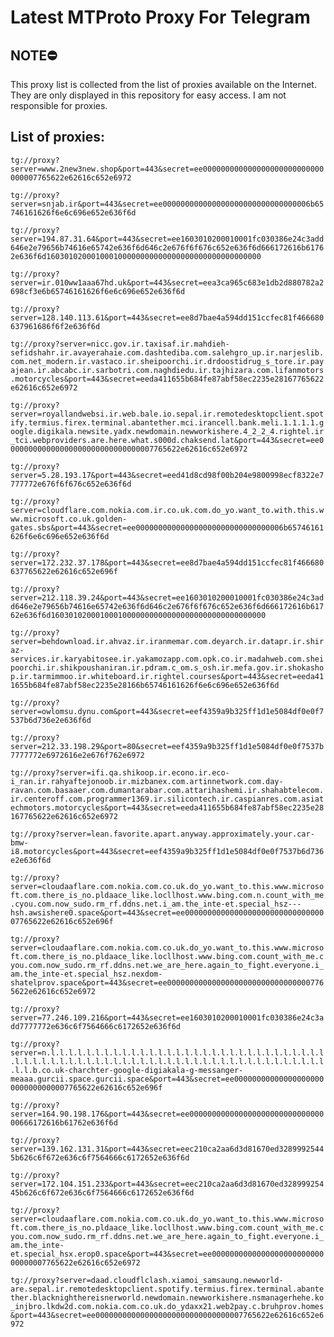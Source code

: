 # Latest MTProto Proxy For Telegram

## NOTE⛔

This proxy list is collected from the list of proxies available on the Internet. They are only displayed in this repository for easy access. I am not responsible for proxies.

## List of proxies:

`tg://proxy?server=www.2new3new.shop&port=443&secret=ee000000000000000000000000000000007765622e62616c652e6972`

`tg://proxy?server=snjab.ir&port=443&secret=ee000000000000000000000000000000006b65746161626f6e6c696e652e636f6d`

`tg://proxy?server=194.87.31.64&port=443&secret=ee1603010200010001fc030386e24c3add646e2e79656b74616e65742e636f6d646c2e676f6f676c652e636f6d666172616b61762e636f6d160301020001000100000000000000000000000000000000`

`tg://proxy?server=ir.010ww1aaa67hd.uk&port=443&secret=eea3ca965c683e1db2d880782a2698cf3e6b65746161626f6e6c696e652e636f6d`

`tg://proxy?server=128.140.113.61&port=443&secret=ee8d7bae4a594dd151ccfec81f466680637961686f6f2e636f6d`

`tg://proxy?server=nicc.gov.ir.taxisaf.ir.mahdieh-sefidshahr.ir.avayerahaie.com.dashtediba.com.salehgro_up.ir.narjeslib.com.net_modern.ir.vastaco.ir.sheipoorchi.ir.drdoostidrug_s_tore.ir.payajean.ir.abcabc.ir.sarbotri.com.naghdiedu.ir.tajhizara.com.lifanmotors.motorcycles&port=443&secret=eeda411655b684fe87abf58ec2235e28167765622e62616c652e6972`

`tg://proxy?server=royallandwebsi.ir.web.bale.io.sepal.ir.remotedesktopclient.spotify.termius.firex.terminal.abantether.mci.irancell.bank.meli.1.1.1.1.google.digikala.newsite.yadx.newdomain.newworkishere.4_2_2_4.rightel.ir_tci.webproviders.are.here.what.s000d.chaksend.lat&port=443&secret=ee000000000000000000000000000000007765622e62616c652e6972`

`tg://proxy?server=5.28.193.17&port=443&secret=eed41d8cd98f00b204e9800998ecf8322e7777772e676f6f676c652e636f6d`

`tg://proxy?server=cloudflare.com.nokia.com.ir.co.uk.com.do_yo.want_to.with.this.www.microsoft.co.uk.golden-gates.sbs&port=443&secret=ee000000000000000000000000000000006b65746161626f6e6c696e652e636f6d`

`tg://proxy?server=172.232.37.178&port=443&secret=ee8d7bae4a594dd151ccfec81f466680637765622e62616c652e696f`

`tg://proxy?server=212.118.39.24&port=443&secret=ee1603010200010001fc030386e24c3add646e2e79656b74616e65742e636f6d646c2e676f6f676c652e636f6d666172616b61762e636f6d160301020001000100000000000000000000000000000000`

`tg://proxy?server=behdownload.ir.ahvaz.ir.iranmemar.com.deyarch.ir.datapr.ir.shiraz-services.ir.karyabitosee.ir.yakamozapp.com.opk.co.ir.madahweb.com.sheipoorchi.ir.shikpoushaniran.ir.pdram.c_om.s_osh.ir.mefa.gov.ir.shokashop.ir.tarmimmoo.ir.whiteboard.ir.rightel.courses&port=443&secret=eeda411655b684fe87abf58ec2235e28166b65746161626f6e6c696e652e636f6d`

`tg://proxy?server=owlomsu.dynu.com&port=443&secret=eef4359a9b325ff1d1e5084df0e0f7537b6d736e2e636f6d`

`tg://proxy?server=212.33.198.29&port=80&secret=eef4359a9b325ff1d1e5084df0e0f7537b7777772e6972616e2e676f762e6972`

`tg://proxy?server=ifi.qa.shikoop.ir.econo.ir.eco-i_ran.ir.rahyaftejonoob.ir.mizbanex.com.artinnetwork.com.day-ravan.com.basaaer.com.dumantarabar.com.attarihashemi.ir.shahabtelecom.ir.centeroff.com.programmer1369.ir.silicontech.ir.caspianres.com.asiatechmotors.motorcycles&port=443&secret=eeda411655b684fe87abf58ec2235e28167765622e62616c652e6972`

`tg://proxy?server=lean.favorite.apart.anyway.approximately.your.car-bmw-i8.motorcycles&port=443&secret=eef4359a9b325ff1d1e5084df0e0f7537b6d736e2e636f6d`

`tg://proxy?server=cloudaaflare.com.nokia.com.co.uk.do_yo.want_to.this.www.microsoft.com.there_is_no.pldaace_like.locllhost.www.bing.com.n.count_with_me.cyou.com.now_sudo.rm_rf.ddns.net.i_am.the_inte-et.special_hsz---hsh.awsishere0.space&port=443&secret=ee000000000000000000000000000000007765622e62616c652e696f`

`tg://proxy?server=cloudaaflare.com.nokia.com.co.uk.do_yo.want_to.this.www.microsoft.com.there_is_no.pldaace_like.locllhost.www.bing.com.count_with_me.cyou.com.now_sudo.rm_rf.ddns.net.we_are_here.again_to_fight.everyone.i_am.the_inte-et.special_hsz.nexdom-shatelprov.space&port=443&secret=ee000000000000000000000000000000007765622e62616c652e6972`

`tg://proxy?server=77.246.109.216&port=443&secret=ee1603010200010001fc030386e24c3add7777772e636c6f7564666c6172652e636f6d`

`tg://proxy?server=n.l.l.l.l.l.l.l.l.l.l.l.l.l.l.l.l.l.l.l.l.l.l.l.l.l.l.l.l.l.l.l.l.l.l.l.l.l.l.l.l.l.l.l.l.l.l.l.l.l.l.l.l.l.l.l.l.l.l.l.l.l.l.l.l.l.l.l.l.b.co.uk-charchter-google-digiakala-g-messanger-meaaa.gurcii.space.gurcii.space&port=443&secret=ee000000000000000000000000000000007765622e62616c652e696f`

`tg://proxy?server=164.90.198.176&port=443&secret=ee00000000000000000000000000000000666172616b61762e636f6d`

`tg://proxy?server=139.162.131.31&port=443&secret=eec210ca2aa6d3d81670ed32899925445b626c6f672e636c6f7564666c6172652e636f6d`

`tg://proxy?server=172.104.151.233&port=443&secret=eec210ca2aa6d3d81670ed32899925445b626c6f672e636c6f7564666c6172652e636f6d`

`tg://proxy?server=cloudaaflare.com.nokia.com.co.uk.do_yo.want_to.this.www.microsoft.com.there_is_no.pldaace_like.locllhost.www.bing.com.count_with_me.cyou.com.now_sudo.rm_rf.ddns.net.we_are_here.again_to_fight.everyone.i_am.the_inte-et.special_hsx.erop0.space&port=443&secret=ee000000000000000000000000000000007765622e62616c652e6972`

`tg://proxy?server=daad.cloudflclash.xiamoi_samsaung.newworld-are.sepal.ir.remotedesktopclient.spotify.termius.firex.terminal.abantether.blacknighthereisnerworld.newdomain.newworkishere.nsmanagerhehe.ko_injbro.lkdw2d.com.nokia.com.co.uk.do_ydaxx21.web2pay.c.bruhprov.homes&port=443&secret=ee000000000000000000000000000000007765622e62616c652e6972`

